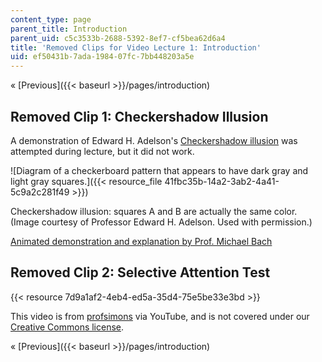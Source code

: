 ```yaml
---
content_type: page
parent_title: Introduction
parent_uid: c5c3533b-2688-5392-8ef7-cf5bea62d6a4
title: 'Removed Clips for Video Lecture 1: Introduction'
uid: ef50431b-7ada-1984-07fc-7bb448203a5e
---
```


« [Previous]({{< baseurl >}}/pages/introduction)

Removed Clip 1: Checkershadow Illusion
--------------------------------------

A demonstration of Edward H. Adelson's [Checkershadow illusion](https://www.illusionsindex.org/ir/checkershadow) was attempted during lecture, but it did not work.

![Diagram of a checkerboard pattern that appears to have dark gray and light gray squares.]({{< resource_file 41fbc35b-14a2-3ab2-4a41-5c9a2c281f49 >}})

Checkershadow illusion: squares A and B are actually the same color. (Image courtesy of Professor Edward H. Adelson. Used with permission.)

[Animated demonstration and explanation by Prof. Michael Bach](http://www.michaelbach.de/ot/lum_adelsonCheckShadow/index.html)

Removed Clip 2: Selective Attention Test
----------------------------------------

{{< resource 7d9a1af2-4eb4-ed5a-35d4-75e5be33e3bd >}}

This video is from [profsimons](http://www.youtube.com/user/profsimons) via YouTube, and is not covered under our [Creative Commons license](/terms/#cc).

« [Previous]({{< baseurl >}}/pages/introduction)